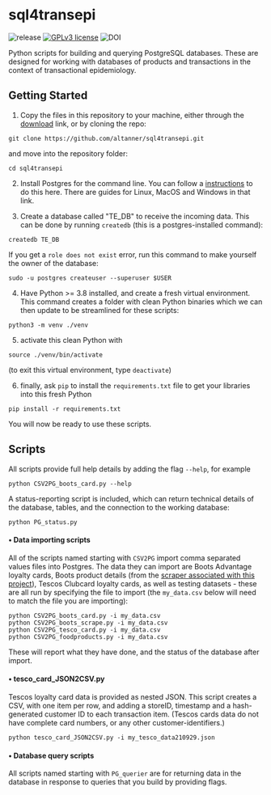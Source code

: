 # sql4transepi

  ![release](https://img.shields.io/badge/release-beta-brightgreen)
  [![GPLv3 license](https://img.shields.io/badge/licence-GPL_v3-blue.svg)](http://perso.crans.org/besson/LICENSE.html)
  ![DOI](https://img.shields.io/badge/DOI-TBC-blue.svg)

Python scripts for building and querying PostgreSQL databases. These are designed for working with databases of products and transactions in the context of transactional epidemiology.

## Getting Started

1. Copy the files in this repository to your machine, either through the [download](https://github.com/altanner/sql4transepi/archive/refs/heads/main.zip) link, or by cloning the repo:

`git clone https://github.com/altanner/sql4transepi.git`

and move into the repository folder:

`cd sql4transepi`

2. Install Postgres for the command line. You can follow a [instructions](https://www.postgresqltutorial.com/install-postgresql/) to do this here. There are guides for Linux, MacOS and Windows in that link.

3. Create a database called "TE_DB" to receive the incoming data. This can be done by running `createdb` (this is a postgres-installed command):

`createdb TE_DB`

If you get a `role does not exist` error, run this command to make yourself the owner of the database:

`sudo -u postgres createuser --superuser $USER`

4. Have Python >= 3.8 installed, and create a fresh virtual environment. This command creates a folder with clean Python binaries which we can then update to be streamlined for these scripts:

`python3 -m venv ./venv`

5. activate this clean Python with

`source ./venv/bin/activate`

(to exit this virtual environment, type `deactivate`)

6. finally, ask `pip` to install the `requirements.txt` file to get your libraries into this fresh Python

`pip install -r requirements.txt`

You will now be ready to use these scripts.


## Scripts

All scripts provide full help details by adding the flag `--help`, for example

`python CSV2PG_boots_card.py --help`

A status-reporting script is included, which can return technical details of the database, tables, and the connection to the working database:

`python PG_status.py`

#### • Data importing scripts 
All of the scripts named starting with `CSV2PG` import comma separated values files into Postgres. The data they can import are Boots Advantage loyalty cards, Boots product details (from the [scraper associated with this project](github.com/altanner/snax2)), Tescos Clubcard loyalty cards, as well as testing datasets - these are all run by specifying the file to import (the `my_data.csv` below will need to match the file you are importing):

```
python CSV2PG_boots_card.py -i my_data.csv
python CSV2PG_boots_scrape.py -i my_data.csv
python CSV2PG_tesco_card.py -i my_data.csv
python CSV2PG_foodproducts.py -i my_data.csv
```

These will report what they have done, and the status of the database after import.

#### • tesco_card_JSON2CSV.py 
Tescos loyalty card data is provided as nested JSON. This script creates a CSV, with one item per row, and adding a storeID, timestamp and a hash-generated customer ID to each transaction item. (Tescos cards data do not have complete card numbers, or any other customer-identifiers.)

```python tesco_card_JSON2CSV.py -i my_tesco_data210929.json```

#### • Database query scripts 
All scripts named starting with `PG_querier` are for returning data in the database in response to queries that you build by providing flags.



